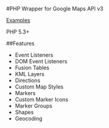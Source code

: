#PHP Wrapper for Google Maps API v3

[Examples](http://www.galengrover.com/projects/php-google-maps/examples/)

PHP 5.3+

##Features

 - Event Listeners
 - DOM Event Listeners
 - Fusion Tables
 - KML Layers
 - Directions
 - Custom Map Styles
 - Markers
 - Custom Marker Icons
 - Marker Groups
 - Shapes
 - Geocoding